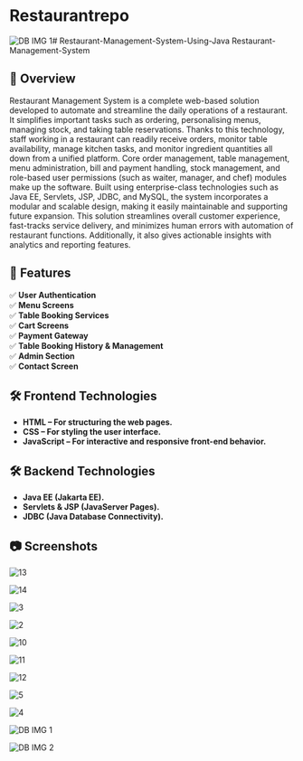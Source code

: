 # Restaurantrepo
![DB IMG 1](https://github.com/user-attachments/assets/b8f161c0-b05a-400c-924e-d5c171caf94d)# Restaurant-Management-System-Using-Java
Restaurant-Management-System

## 📌 Overview
Restaurant Management System is a complete web-based solution developed to automate and streamline the daily operations of a restaurant. It simplifies important tasks such as ordering, personalising menus, managing stock, and taking table reservations. Thanks to this technology, staff working in a restaurant can readily receive orders, monitor table availability, manage kitchen tasks, and monitor ingredient quantities all down from a unified platform. Core order management, table management, menu administration, bill and payment handling, stock management, and role-based user permissions (such as waiter, manager, and chef) modules make up the software. Built using enterprise-class technologies such as Java EE, Servlets, JSP, JDBC, and MySQL, the system incorporates a modular and scalable design, making it easily maintainable and supporting future expansion. This solution streamlines overall customer experience, fast-tracks service delivery, and minimizes human errors with automation of restaurant functions. Additionally, it also gives actionable insights with analytics and reporting features.

## 🚀 Features
✅ **User Authentication** <br>
✅ **Menu Screens** <br>
✅ **Table Booking Services**  
✅ **Cart Screens**  
✅ **Payment Gateway**  
✅ **Table Booking History & Management**   
✅ **Admin Section**   
✅ **Contact Screen** 

## 🛠️ Frontend Technologies
- **HTML – For structuring the web pages.** 
- **CSS – For styling the user interface.** 
- **JavaScript – For interactive and responsive front-end behavior.** 

## 🛠️ Backend Technologies
- **Java EE (Jakarta EE).** 
- **Servlets & JSP (JavaServer Pages).** 
- **JDBC (Java Database Connectivity).**

## 📷 Screenshots

![13](https://github.com/user-attachments/assets/6171ee2a-7663-4fb3-9bb1-aa4047c090d4)

![14](https://github.com/user-attachments/assets/c8278f0e-887f-4b4a-b61f-8a77bff60de2)

![3](https://github.com/user-attachments/assets/b06efc39-7da3-4aa6-8d61-a424bf2af15b)

![2](https://github.com/user-attachments/assets/462681d1-46d5-4eb3-b45e-4562542f5c51)

![10](https://github.com/user-attachments/assets/67c6b8a8-5a08-4ec5-b0e9-c9ab2df78abf)

![11](https://github.com/user-attachments/assets/3f85bd50-ad04-435e-ab09-333c5638836e)

![12](https://github.com/user-attachments/assets/b731d37d-e65f-4579-8344-2d985770df81)

![5](https://github.com/user-attachments/assets/efdf7c08-5cf2-4d69-a817-3ece699bea8d)

![4](https://github.com/user-attachments/assets/7c9614ff-63a3-4b25-baef-f216579a2f29)

![DB IMG 1](https://github.com/user-attachments/assets/21f9f2ca-2edd-4a2b-bda5-5b088bfae35e)

![DB IMG 2](https://github.com/user-attachments/assets/011992db-0324-464e-a569-27ad2f3ac554)

